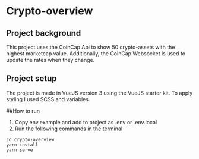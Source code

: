 # Crypto-overview

## Project background
This project uses the CoinCap Api to show 50 crypto-assets with the highest marketcap value. Additionally, the CoinCap Websocket is used to update the rates when they change.

## Project setup
The project is made in VueJS version 3 using the VueJS starter kit. To apply styling I used SCSS and variables.

##How to run
1. Copy env.example and add to project as .env or .env.local
2. Run the following commands in the terminal
```
cd crypto-overview
yarn install
yarn serve
```
